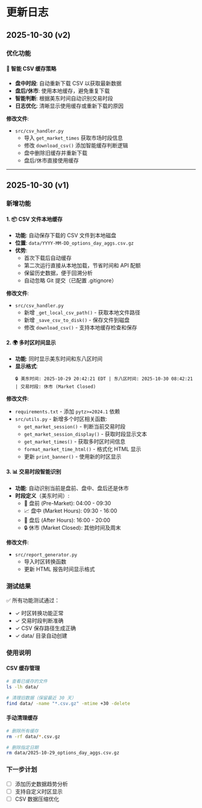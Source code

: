 # 更新日志

## 2025-10-30 (v2)

### 优化功能

#### 🔄 智能 CSV 缓存策略
- **盘中时段**: 自动重新下载 CSV 以获取最新数据
- **盘后/休市**: 使用本地缓存，避免重复下载
- **智能判断**: 根据美东时间自动识别交易时段
- **日志优化**: 清晰显示使用缓存或重新下载的原因

**修改文件**:
- `src/csv_handler.py`
  - 导入 `get_market_times` 获取市场时段信息
  - 修改 `download_csv()` 添加智能缓存判断逻辑
  - 盘中删除旧缓存并重新下载
  - 盘后/休市直接使用缓存

---

## 2025-10-30 (v1)

### 新增功能

#### 1. 📦 CSV 文件本地缓存
- **功能**: 自动保存下载的 CSV 文件到本地磁盘
- **位置**: `data/YYYY-MM-DD_options_day_aggs.csv.gz`
- **优势**:
  - 首次下载后自动缓存
  - 第二次运行直接从本地加载，节省时间和 API 配额
  - 保留历史数据，便于回溯分析
  - 自动忽略 Git 提交（已配置 .gitignore）

**修改文件**:
- `src/csv_handler.py`
  - 新增 `_get_local_csv_path()` - 获取本地文件路径
  - 新增 `_save_csv_to_disk()` - 保存文件到磁盘
  - 修改 `download_csv()` - 支持本地缓存检查和保存

#### 2. 🌍 多时区时间显示
- **功能**: 同时显示美东时间和东八区时间
- **显示格式**:
  ```
  🔒 美东时间: 2025-10-29 20:42:21 EDT | 东八区时间: 2025-10-30 08:42:21 | 交易时段: 休市 (Market Closed)
  ```

**修改文件**:
- `requirements.txt` - 添加 `pytz>=2024.1` 依赖
- `src/utils.py` - 新增多个时区相关函数:
  - `get_market_session()` - 判断当前交易时段
  - `get_market_session_display()` - 获取时段显示文本
  - `get_market_times()` - 获取多时区时间信息
  - `format_market_time_html()` - 格式化 HTML 显示
  - 更新 `print_banner()` - 使用新的时区显示

#### 3. 📊 交易时段智能识别
- **功能**: 自动识别当前是盘前、盘中、盘后还是休市
- **时段定义**（美东时间）:
  - 🌅 盘前 (Pre-Market): 04:00 - 09:30
  - 📈 盘中 (Market Hours): 09:30 - 16:00
  - 🌙 盘后 (After Hours): 16:00 - 20:00
  - 🔒 休市 (Market Closed): 其他时间及周末

**修改文件**:
- `src/report_generator.py`
  - 导入时区转换函数
  - 更新 HTML 报告时间显示格式

### 测试结果

✅ 所有功能测试通过：
- ✓ 时区转换功能正常
- ✓ 交易时段判断准确
- ✓ CSV 保存路径生成正确
- ✓ data/ 目录自动创建

### 使用说明

#### CSV 缓存管理
```bash
# 查看已缓存的文件
ls -lh data/

# 清理旧数据（保留最近 30 天）
find data/ -name "*.csv.gz" -mtime +30 -delete
```

#### 手动清理缓存
```bash
# 删除所有缓存
rm -rf data/*.csv.gz

# 删除指定日期
rm data/2025-10-29_options_day_aggs.csv.gz
```

### 下一步计划
- [ ] 添加历史数据趋势分析
- [ ] 支持自定义时区显示
- [ ] CSV 数据压缩优化
